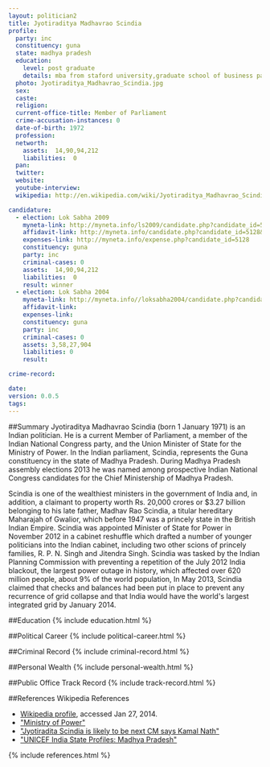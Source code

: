 ```yaml
---
layout: politician2
title: Jyotiraditya Madhavrao Scindia
profile: 
  party: inc
  constituency: guna
  state: madhya pradesh
  education: 
    level: post graduate
    details: mba from staford university,graduate school of business palo alto,ca,usa in 2001
  photo: Jyotiraditya_Madhavrao_Scindia.jpg
  sex: 
  caste: 
  religion: 
  current-office-title: Member of Parliament
  crime-accusation-instances: 0
  date-of-birth: 1972
  profession: 
  networth: 
    assets:  14,90,94,212
    liabilities:  0
  pan: 
  twitter: 
  website: 
  youtube-interview: 
  wikipedia: http://en.wikipedia.com/wiki/Jyotiraditya_Madhavrao_Scindia

candidature: 
  - election: Lok Sabha 2009
    myneta-link: http://myneta.info/ls2009/candidate.php?candidate_id=5128
    affidavit-link: http://myneta.info/candidate.php?candidate_id=5128&scan=original
    expenses-link: http://myneta.info/expense.php?candidate_id=5128
    constituency: guna 
    party: inc
    criminal-cases: 0
    assets:  14,90,94,212
    liabilities:  0
    result: winner 
  - election: Lok Sabha 2004
    myneta-link: http://myneta.info//loksabha2004/candidate.php?candidate_id=2078
    affidavit-link: 
    expenses-link: 
    constituency: guna 
    party: inc
    criminal-cases: 0
    assets: 3,58,27,904
    liabilities: 0
    result:  

crime-record: 

date: 
version: 0.0.5
tags: 
---
```

##Summary
Jyotiraditya Madhavrao Scindia (born 1 January 1971) is an Indian politician. He is a current Member of Parliament, a member of the Indian National Congress party, and the Union Minister of State for the Ministry of Power. In the Indian parliament, Scindia, represents the Guna constituency in the state of Madhya Pradesh. During Madhya Pradesh assembly elections 2013 he was named among prospective Indian National Congress candidates for the Chief Ministership of Madhya Pradesh.

Scindia is one of the wealthiest ministers in the government of India and, in addition, a claimant to property worth Rs. 20,000 crores or $3.27 billion belonging to his late father, Madhav Rao Scindia, a titular hereditary Maharajah of Gwalior, which before 1947 was a princely state in the British Indian Empire. Scindia was appointed Minister of State for Power in November 2012 in a cabinet reshuffle which drafted a number of younger politicians into the Indian cabinet, including two other scions of princely families, R. P. N. Singh and Jitendra Singh. Scindia was tasked by the Indian Planning Commission with preventing a repetition of the July 2012 India blackout, the largest power outage in history, which affected over 620 million people, about 9% of the world population, In May 2013, Scindia claimed that checks and balances had been put in place to prevent any recurrence of grid collapse and that India would have the world's largest integrated grid by January 2014.


##Education
{% include education.html %}


##Political Career
{% include political-career.html %}


##Criminal Record
{% include criminal-record.html %}


##Personal Wealth
{% include personal-wealth.html %}


##Public Office Track Record
{% include track-record.html %}


##References
Wikipedia References
- [Wikipedia profile]({{page.profile.wikipedia}}), accessed Jan 27, 2014.
- ["Ministry of Power"][wiki1]
- ["Jyotiradita Scindia is likely to be next CM says Kamal Nath"][wiki2]
- ["UNICEF India State Profiles: Madhya Pradesh"][wiki3]

[wiki1]: http://www.powermin.nic.in/
[wiki2]: http://ibnlive.in.com/news/jyotiraditya-scindia-is-likely-to-be-next-cm-says-kamal-nath/413541-3-236.html
[wiki3]: http://www.unicef.org/india/state_profiles_4341.htm


{% include references.html %}